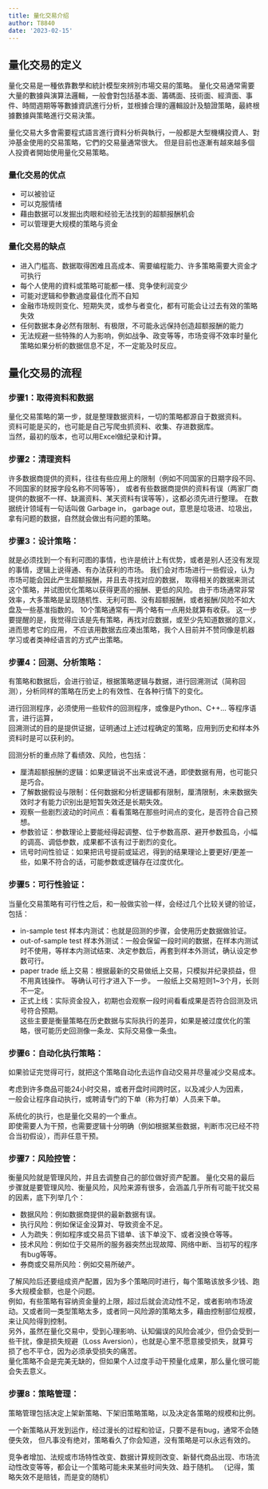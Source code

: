 ```yaml
---
title: 量化交易介绍
author: T8840
date: '2023-02-15'
---
```


## 量化交易的定义
量化交易是一種依靠數學和統計模型來辨別市場交易的策略。
量化交易通常需要大量的數據與演算法邏輯，一般會對包括基本面、籌碼面、技術面、經濟面、事件、時間週期等等數據資訊進行分析，並根據合理的邏輯設計及驗證策略，最終根據數據與策略進行交易決策。

量化交易大多會需要程式語言進行資料分析與執行，一般都是大型機構投資人、對沖基金使用的交易策略，它們的交易量通常很大。
但是目前也逐漸有越來越多個人投資者開始使用量化交易策略。

### 量化交易的优点
- 可以被验证
- 可以克服情绪
- 藉由数据可以发掘出肉眼和经验无法找到的超额报酬机会
- 可以管理更大规模的策略与资金

### 量化交易的缺点

- 进入门槛高、数据取得困难且高成本、需要编程能力、许多策略需要大资金才可执行
- 每个人使用的資料或策略可能都一樣、竞争使利润变少 
- 可能对逻辑和參數過度最佳化而不自知
- 金融市场规则变化、短期失灵，或参与者变化，都有可能会让过去有效的策略失效
- 任何数据本身必然有限制、有极限，不可能永远保持创造超额报酬的能力
- 无法规避一些特殊的人为影响，例如战争、政变等等，市场变得不效率时量化策略如果分析的数据信息不足，不一定能及时反应。

## 量化交易的流程

### 步骤1：取得资料和数据
量化交易策略的第一步，就是整理数据资料，一切的策略都源自于数据资料。  
资料可能是买的，也可能是自己写爬虫抓资料、收集、存进数据库。  
当然，最初的版本，也可以用Excel做纪录和计算。  


### 步骤2：清理资料
许多数据商提供的资料，往往有些应用上的限制（例如不同国家的日期字段不同、不同国家的财报字段名称不同等等），
或者有些数据商提供的资料有误（两家厂商提供的数据不一样、缺漏资料、某天资料有误等等），这都必须先进行整理。
在数据统计领域有一句话叫做 Garbage in， garbage out，意思是垃圾进、垃圾出，
拿有问题的数据，自然就会做出有问题的策略。


### 步骤3：设计策略：
就是必须找到一个有利可图的事情，也许是统计上有优势，或者是别人还没有发现的事情，逻辑上说得通、有办法获利的市场。
我们会对市场进行一些假设，认为市场可能会因此产生超额报酬，并且去寻找对应的数据，
取得相关的数据来测试这个策略，并试图优化策略以获得更高的报酬、更低的风险。
由于市场通常非常效率，大多策略是呈现随机性、无利可图、没有超额报酬，或者报酬/风险不如大盘及一些基准指数的。
10个策略通常有一两个略有一点用处就算有收获。
这一步要提醒的是，我觉得应该是先有策略，再找对应数据，或至少先知道数据的意义，进而思考它的应用，
不应该用数据去应凑出策略，我个人目前并不赞同像是机器学习或者类神经语言的方式产出策略。  


### 步骤4：回测、分析策略：
有策略和数据后，会进行验证，根据策略逻辑与数据，进行回溯测试（简称回测），分析同样的策略在历史上的有效性、在各种行情下的变化。 

进行回测程序，必须使用一些软件的回测程序，或像是Python、C++... 等程序语言，进行运算，  
回溯测试的目的是提供证据，证明通过上述过程确定的策略，应用到历史和样本外资料时是可以获利的。  

回测分析的重点除了看绩效、风险，也包括：  
- 厘清超额报酬的逻辑：如果逻辑说不出来或说不通，即使数据有用，也可能只是巧合。  
- 了解数据假设与限制：任何数据和分析逻辑都有限制，厘清限制，未来数据失效时才有能力识别出是短暂失效还是长期失效。  
- 观察一些剧烈波动的时间点：看看策略在那些时间点的变化，是否符合自己预想。  
- 参数验证：参数理论上要能经得起调整、位于参数高原、避开参数孤岛，小幅的调高、调低参数，成果都不该有过于剧烈的变化。  
- 讯号时间性验证：如果把讯号提前或延迟，得到的结果理论上要更好/更差一些，如果不符合的话，可能参数或逻辑存在过度优化。  


### 步骤5：可行性验证：
当量化交易策略有可行性之后，和一般做实验一样，会经过几个比较关键的验证，包括： 
- in-sample test 样本内测试：也就是回测的步骤，会使用历史数据做验证。
- out-of-sample test 样本外测试：一般会保留一段时间的数据，在样本内测试时不使用，等样本内测试结束、决定参数后，再套到样本外测试，确认设定参数可行。  
- paper trade 纸上交易：根据最新的交易做纸上交易，只模拟并纪录损益，但不用真钱操作。 等确认可行才进入下一步。 一般纸上交易短则1~3个月，长则不一定。  
- 正式上线：实际资金投入，初期也会观察一段时间看看成果是否符合回测及讯号符合预期。  
这些主要是衡量策略在历史数据与实际执行的差异，如果是被过度优化的策略，很可能历史回测像一条龙、实际交易像一条虫。  

### 步骤6：自动化执行策略：
如果验证完觉得可行，就把这个策略自动化去运作自动交易并尽量减少交易成本。  

考虑到许多商品可能24小时交易，或者开盘时间跨时区，以及减少人为因素，  
一般会让程序自动执行，或聘请专门的下单（称为打单）人员来下单。  

系统化的执行，也是量化交易的一个重点。  
即使需要人为干预，也需要逻辑十分明确（例如根据某些数据，判断市况已经不符合当初假设），而非任意干预。  

### 步骤7：风险控管：
衡量风险就是管理风险，并且去调整自己的部位做好资产配置。
量化交易的最后步骤就是要管理风险、衡量风险，风险来源有很多，会涵盖几乎所有可能干扰交易的因素，底下列举几个：

- 数据风险：例如数据商提供的最新数据有误。
- 执行风险：例如保证金没算对、导致资金不足。
- 人为疏失：例如程序或交易员下错单、该下单没下、或者没换仓等等。
- 技术风险：例如位于交易所的服务器突然出现故障、网络中断、当初写的程序有bug等等。
- 券商或交易所风险：例如交易所破产。

了解风险后还要组成资产配置，因为多个策略同时进行，每个策略该放多少钱、跑多大规模金额，也是个问题。  
例如，有些策略有容纳资金量的上限，超过后就会流动性不足，或者影响市场波动。又或者同一类型策略太多，或者同一风险源的策略太多，藉由控制部位规模，来让风险得到控制。  
另外，虽然在量化交易中，受到心理影响、认知偏误的风险会减少，但仍会受到一些干扰，像是损失规避（Loss Aversion），也就是心里不愿意接受损失，就算亏损了也不平仓，因为必须承受损失的痛苦。  
量化策略不会是完美无缺的，但如果个人过度手动干预量化成果，那么量化很可能会失去意义。

### 步骤8：策略管理：
策略管理包括决定上架新策略、下架旧策略策略，以及决定各策略的规模和比例。

一个新策略从开发到运作，经过漫长的过程和验证，只要不是有bug，通常不会随便失效，
但凡事没有绝对，策略看久了你会知道，没有策略是可以永远有效的。

竞争者增加、法规或市场特性改变、数据计算规则改变、新替代商品出现、市场流动性改变等等，都会让一个策略可能未来某些时间失效、趋于随机。 （记得，策略失效不是赔钱，而是变的随机）

